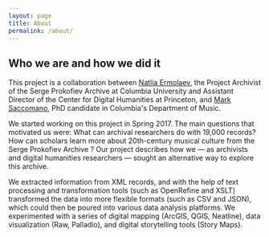 ```yaml
---
layout: page
title: About
permalink: /about/
---
```


## Who we are and how we did it

This project is a collaboration between [Natlia Ermolaev](https://www.nataliaermolaev.com), the Project Archivist of the Serge Prokofiev Archive at Columbia University and Assistant Director of the Center for Digital Humanities at Princeton, and [Mark Saccomano](https://music.columbia.edu/bios/mark-saccomano), PhD candidate in Columbia's Department of Music.

We started working on this project in Spring 2017. The main questions that motivated us were: What can archival researchers do with 19,000 records? How can scholars learn more about 20th-century musical culture from the Serge Prokofiev Archive ? Our project describes how we — as archivists and digital humanities researchers — sought an alternative way to explore this archive.


We extracted information from XML records, and with the help of text processing and transformation tools (such as OpenRefine and XSLT) transformed the data into more flexible formats (such as CSV and JSON), which could then be poured into various data analysis platforms. We experimented with a series of digital mapping (ArcGIS, QGIS, Neatline), data visualization (Raw,
Palladio), and digital storytelling tools (Story Maps).
